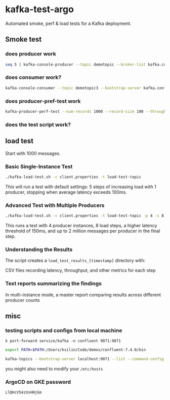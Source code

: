 # kafka-test-argo

Automated smoke, perf & load tests for a Kafka deployment. 


## Smoke test


### does producer work

```sh
seq 5 | kafka-console-producer --topic demotopic --broker-list kafka.confluent.svc.cluster.local:9071 --producer.config /tmp/kafka.properties
```


### does consumer work? 

```sh
kafka-console-consumer --topic demotopic3 --bootstrap-server kafka.confluent.svc.cluster.local:9071 --consumer.config /tmp/kafka.properties --from-beginning
```

### does producer-pref-test work

```sh
kafka-producer-perf-test --num-records 1000 --record-size 100 --throughput -1 --topic demotopic3 --producer.config /tmp/kafka.properties
```

### does the test script work? 




## load test

Start with 1000 messages. 




### Basic Single-Instance Test

```sh
./kafka-load-test.sh -c client.properties -t load-test-topic
```

This will run a test with default settings: 5 steps of increasing load with 1 producer, stopping when average latency exceeds 100ms.

### Advanced Test with Multiple Producers

```sh
./kafka-load-test.sh -c client.properties -t load-test-topic -p 4 -s 8 -l 150 -m 2000000
```

This runs a test with 4 producer instances, 8 load steps, a higher latency threshold of 150ms, and up to 2 million messages per producer in the final step.

### Understanding the Results

The script creates a `load_test_results_[timestamp]` directory with:

CSV files recording latency, throughput, and other metrics for each step

### Text reports summarizing the findings

In multi-instance mode, a master report comparing results across different producer counts



## misc

### testing scripts and configs from local machine

```
k port-forward service/kafka -n confluent 9071:9071
```

```sh
export PATH=$PATH:/Users/ksilin/Code/demos/confluent-7.4.0/bin
```

```sh
kafka-topics --bootstrap-server localhost:9071 --list --command-config ./gke-client.config.local.props
```

you might also need to modify your `/etc/hosts` 



### ArgoCD on GKE password

```
LlQHcV54zUsHHjGm
```